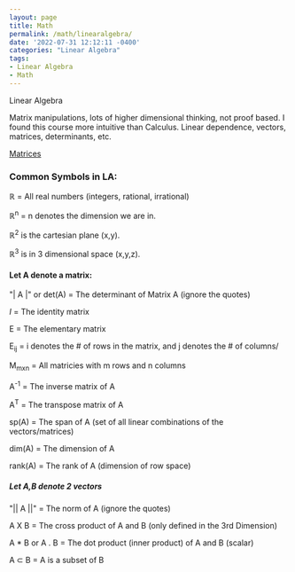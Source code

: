 ```yaml
---
layout: page
title: Math 
permalink: /math/linearalgebra/
date: '2022-07-31 12:12:11 -0400'
categories: "Linear Algebra"
tags:
- Linear Algebra
- Math
---
```


Linear Algebra 

Matrix manipulations, lots of higher dimensional thinking, not proof based. I found this course more intuitive than Calculus. Linear dependence, vectors, matrices, determinants, etc. 


[Matrices](https://github.com/avipars/CS-Resources/blob/main/math/linearalgebra/Matrices.xlsx)


### Common Symbols in LA:

ℝ = All real numbers (integers, rational, irrational)

ℝ<sup>n</sup> = n denotes the dimension we are in. 

ℝ<sup>2</sup> is the cartesian plane (x,y). 

ℝ<sup>3</sup> is in 3 dimensional space (x,y,z). 


#### Let A denote a matrix: 

"| A |"   or det(A) = The determinant of Matrix A (ignore the quotes)

*I* = The identity matrix 

E = The elementary matrix

E<sub>ij</sub> = i denotes the # of rows in the matrix, and j denotes the # of columns/

M<sub>mxn</sub> = All matricies with m rows and n columns

A<sup>-1</sup> = The inverse matrix of A

A<sup>T</sup> = The transpose matrix of A

sp(A) = The span of A (set of all linear combinations of the vectors/matrices)

dim(A) = The dimension of A

rank(A) = The rank of A (dimension of row space)

##### Let A,B denote 2 vectors

"|| A ||"   = The norm of A (ignore the quotes)

A X B  = The cross product of A and B (only defined in the 3rd Dimension)

A * B or A . B = The dot product (inner product) of A and B (scalar)

A ⊂ B  = A is a subset of B 
